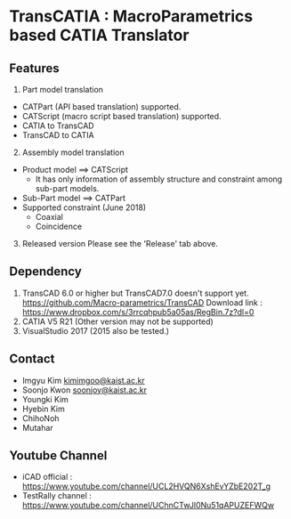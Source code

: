 # TransCATIA : MacroParametrics based CATIA Translator

## Features
1. Part model translation
+	CATPart (API based translation) supported.
+	CATScript (macro script based translation) supported.
+	CATIA to TransCAD
+	TransCAD to CATIA
2. Assembly model translation
+	Product model ==> CATScript
	+	It has only information of assembly structure and constraint among sub-part models.
+	Sub-Part model ==> CATPart
+	Supported constraint (June 2018)
	+	Coaxial
	+	Coincidence
3. Released version
	Please see the 'Release' tab above.

## Dependency
1. TransCAD 6.0 or higher but TransCAD7.0 doesn't support yet.
	https://github.com/Macro-parametrics/TransCAD
	Download link : https://www.dropbox.com/s/3rrcqhpub5a05as/RegBin.7z?dl=0
2. CATIA V5 R21 (Other version may not be supported)
3. VisualStudio 2017 (2015 also be tested.)

## Contact
+ Imgyu Kim kimimgoo@kaist.ac.kr
+ Soonjo Kwon soonjoy@kaist.ac.kr 
+ Youngki Kim
+ Hyebin Kim
+ ChihoNoh
+ Mutahar

## Youtube Channel
+ iCAD official : https://www.youtube.com/channel/UCL2HVQN6XshEvYZbE202T_g
+ TestRally channel : https://www.youtube.com/channel/UChnCTwJl0Nu51qAPUZEFWQw
